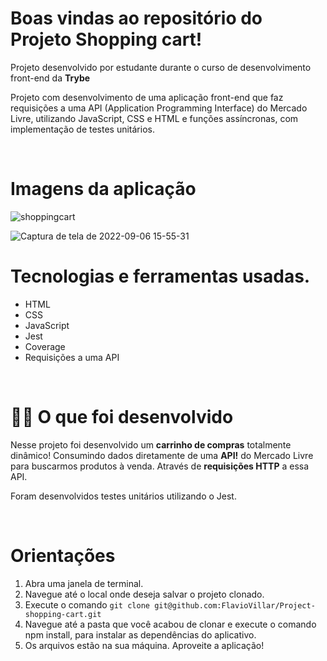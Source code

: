 # Boas vindas ao repositório do Projeto Shopping cart!

Projeto desenvolvido por estudante durante o curso de desenvolvimento front-end da **Trybe**

Projeto com desenvolvimento de uma aplicação front-end que faz requisições a uma API (Application Programming Interface) do Mercado Livre, utilizando JavaScript, CSS e HTML e funções assíncronas, com implementação de testes unitários.

<br />

# Imagens da aplicação

![shoppingcart](https://user-images.githubusercontent.com/94480963/188716625-083486be-d1c6-4e52-9207-44961d52a985.gif)

![Captura de tela de 2022-09-06 15-55-31](https://user-images.githubusercontent.com/94480963/188716659-a555f14f-7ac3-4380-be06-13d9acc5eafd.png)

# Tecnologias e ferramentas usadas.

- HTML 
- CSS 
- JavaScript 
- Jest
- Coverage
- Requisições a uma API

<br />

# 👨‍💻 O que foi desenvolvido


Nesse projeto foi desenvolvido um **carrinho de compras** totalmente dinâmico! Consumindo dados diretamente de uma **API!** do Mercado Livre para buscarmos produtos à venda. Através de **requisições HTTP** a essa API.

Foram desenvolvidos testes unitários utilizando o Jest.


<br />

# Orientações

1. Abra uma janela de terminal.
2. Navegue até o local onde deseja salvar o projeto clonado.
3. Execute o comando `git clone git@github.com:FlavioVillar/Project-shopping-cart.git`
4. Navegue até a pasta que você acabou de clonar e execute o comando npm install, para instalar as dependências do aplicativo.
5. Os arquivos estão na sua máquina. Aproveite a aplicação!

